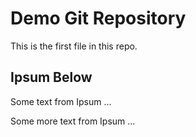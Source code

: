 # Demo Git Repository

This is the first file in this repo.

## Ipsum Below

Some text from Ipsum ...

Some more text from Ipsum ...